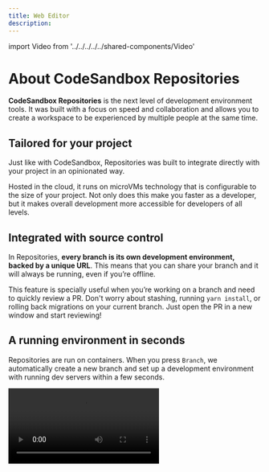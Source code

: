 ```yaml
---
title: Web Editor
description:
---
```


import Video from '../../../../../shared-components/Video'

# About CodeSandbox Repositories

**CodeSandbox Repositories** is the next level of development environment tools. It was built with a focus on speed and collaboration and allows you to create a workspace to be experienced by multiple people at the same time. 


## Tailored for your project

Just like with CodeSandbox, Repositories was built to integrate directly with your project in an opinionated way.  

Hosted in the cloud, it runs on microVMs technology that is configurable to the size of your project. Not only does this make you faster as a developer, but it makes overall development more accessible for developers of all levels.


## Integrated with source control

In Repositories, **every branch is its own development environment, backed by a unique URL**. This means that you can share your branch and it will always be running, even if you’re offline.

This feature is specially useful when you’re working on a branch and need to quickly review a PR. Don't worry about stashing, running `yarn install`, or rolling back migrations on your current branch. Just open the PR in a new window and start reviewing!

## A running environment in seconds

Repositories are run on containers. When you press `Branch`, we automatically create a new branch and set up a development environment with running dev servers within a few seconds.

<Video src="../../introduction-gitflow.mp4" />

If you are looking at someone’s PR and want to quickly test a suggestion, simply click `Branch`, write the code and share a link to your changes. If you’re happy with the changes, merge that
into the existing PR. All of this in under a minute.

## Works with VSCode

Open any branch directly in your local VSCode and use all the extensions and keybindings that you’ve already configured. On top of this, all editors can collaborate seamlessly, so your team members can follow your steps on VSCode without leaving the Web Editor.

<Video src="../../introduction-vscode.mp4" />

## Develop on the go with an iOS native app

Pick up where you left off or develop from scratch from an iPad or iPhone with all the functionalities that you would expect from a development environment.

<Video src="../../introduction-ios.mp4" />


